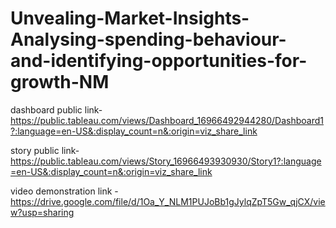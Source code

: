 # Unvealing-Market-Insights-Analysing-spending-behaviour-and-identifying-opportunities-for-growth-NM

dashboard public link- https://public.tableau.com/views/Dashboard_16966492944280/Dashboard1?:language=en-US&:display_count=n&:origin=viz_share_link

story public link- https://public.tableau.com/views/Story_16966493930930/Story1?:language=en-US&:display_count=n&:origin=viz_share_link

video demonstration  link - https://drive.google.com/file/d/1Oa_Y_NLM1PUJoBb1gJylqZpT5Gw_qjCX/view?usp=sharing
